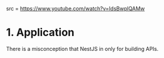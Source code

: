 src = https://www.youtube.com/watch?v=IdsBwplQAMw

# 1. Application

There is a misconception that NestJS in only for building APIs.  

